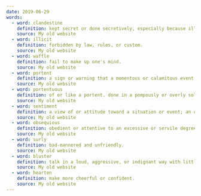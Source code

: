 ```yaml
---
date: 2019-06-29
words:
  - word: clandestine
    definition: kept secret or done secretively, especially because illicit.
    source: My old website
  - word: illicit
    definition: forbidden by law, rules, or custom.
    source: My old website
  - word: waffle
    definition: fail to make up one's mind. 
    source: My old website
  - word: portent
    definition: a sign or warning that a momentous or calamitous event is likely to happen.
    source: My old website
  - word: portentuous
    definition: of or like a portent. done in a pompously or overly solemn manner so as to impress. 
    source: My old website
  - word: sentiment
    definition: a view of or attitude toward a situation or event; an opinion. 
    source: My old website
  - word: obsequious
    definition: obedient or attentive to an excessive or servile degree.
    source: My old website
  - word: surly
    definition: bad-mannered and unfriendly. 
    source: My old website
  - word: bluster
    definition: talk in a loud, aggressive, or indignant way with little effect. 
    source: My old website
  - word: hearten
    definition: make more cheerful or confident.
    source: My old website
---
```

